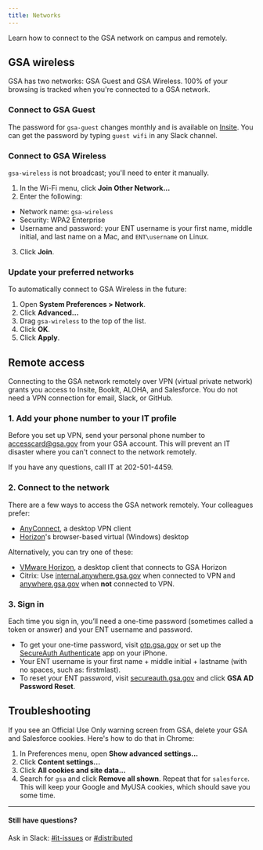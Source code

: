```yaml
---
title: Networks
---
```


Learn how to connect to the GSA network on campus and remotely.

## GSA wireless

GSA has two networks: GSA Guest and GSA Wireless. 100% of your browsing is tracked when you're connected to a GSA network.

### Connect to GSA Guest

The password for `gsa-guest` changes monthly and is available on [Insite](http://insite.gsa.gov). You can get the password by typing `guest wifi` in any Slack channel.

### Connect to GSA Wireless

`gsa-wireless` is not broadcast; you'll need to enter it manually.

1. In the Wi-Fi menu, click **Join Other Network...**
2. Enter the following:
  - Network name: `gsa-wireless`
  - Security: WPA2 Enterprise
  - Username and password: your ENT username is your first name, middle initial, and last name on a Mac, and `ENT\username` on Linux.
3. Click **Join**.

### Update your preferred networks

To automatically connect to GSA Wireless in the future:

1. Open **System Preferences > Network**.
2. Click **Advanced...**
3. Drag `gsa-wireless` to the top of the list.
4. Click **OK**.
5. Click **Apply**.

## Remote access

Connecting to the GSA network remotely over VPN (virtual private network) grants you access to Insite, BookIt, ALOHA, and Salesforce. You do not need a VPN connection for email, Slack, or GitHub.

### 1. Add your phone number to your IT profile

Before you set up VPN, send your personal phone number to [accesscard@gsa.gov](mailto:accesscard@gsa.gov) from your GSA account. This will prevent an IT disaster where you can't connect to the network remotely.

If you have any questions, call IT at 202-501-4459.

### 2. Connect to the network

There are a few ways to access the GSA network remotely. Your colleagues prefer:

- [AnyConnect](/anyconnect/), a desktop VPN client
- [Horizon](https://horizon.gsa.gov/)'s browser-based virtual (Windows) desktop

Alternatively, you can try one of these:

- [VMware Horizon](/vmware-horizon/), a desktop client that connects to GSA Horizon
- Citrix: Use [internal.anywhere.gsa.gov](https://internal.anywhere.gsa.gov/) when connected to VPN and [anywhere.gsa.gov](https://anywhere.gsa.gov/) when **not** connected to VPN.

### 3. Sign in

Each time you sign in, you’ll need a one-time password (sometimes called a token or answer) and your ENT username and password.

* To get your one-time password, visit [otp.gsa.gov](https://otp.gsa.gov) or set up the [SecureAuth Authenticate](https://itunes.apple.com/us/app/secureauth-otp/id615536686?mt=8) app on your iPhone.
* Your ENT username is your first name + middle initial + lastname (with no spaces, such as: firstmlast).
* To reset your ENT password, visit [secureauth.gsa.gov](https://secureauth.gsa.gov) and click **GSA AD Password Reset**.

## Troubleshooting

If you see an Official Use Only warning screen from GSA, delete your GSA and Salesforce cookies. Here's how to do that in Chrome:

1. In Preferences menu, open **Show advanced settings...**
2. Click **Content settings...**
3. Click **All cookies and site data...**
4. Search for `gsa` and click **Remove all shown**. Repeat that for `salesforce`. This will keep your Google and MyUSA cookies, which should save you some time.

----

#### Still have questions?

Ask in Slack: [#it-issues](https://gsa-tts.slack.com/messages/questions/) or [#distributed](https://gsa-tts.slack.com/messages/distributed/)
